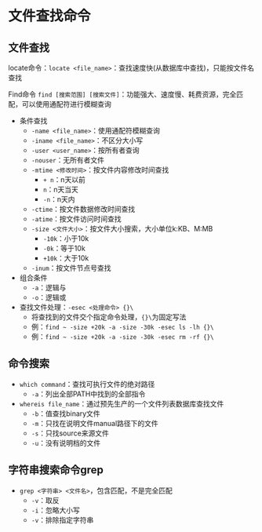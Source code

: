 # 文件查找命令

## 文件查找

locate命令：`locate <file_name>`：查找速度快(从数据库中查找)，只能按文件名查找

Find命令
`find [搜索范围] [搜索文件]`：功能强大、速度慢、耗费资源，完全匹配，可以使用通配符进行模糊查询

+ 条件查找
  + `-name <file_name>`：使用通配符模糊查询
  + `-iname <file_name>`：不区分大小写
  + `-user <user_name>`：按所有者查询
  + `-nouser`：无所有者文件
  + `-mtime <修改时间>`：按文件内容修改时间查找
    + `+ n`：n天以前
    + `n`：n天当天
    + `-n`：n天内
  + `-ctime`：按文件数据修改时间查找
  + `-atime`：按文件访问时间查找
  + `-size <文件大小>`：按文件大小搜索，大小单位k:KB、M:MB
    + `-10k`：小于10k
    + `-0k`：等于10k
    + `+10k`：大于10k
  + `-inum`：按文件节点号查找
+ 组合条件
  + `-a`：逻辑与
  + `-o`：逻辑或
+ 查找文件处理：`-esec <处理命令> {}\`
  + 将查找到的文件交个指定命令处理，`{}\`为固定写法
  + 例：`find ~ -size +20k -a -size -30k -esec ls -lh {}\`
  + 例：`find ~ -size +20k -a -size -30k -esec rm -rf {}\`

## 命令搜索

+ `which command`：查找可执行文件的绝对路径
  + `-a`：列出全部PATH中找到的全部指令
+ `whereis file_name`：通过预先生产的一个文件列表数据库查找文件
  + `-b`：值查找binary文件
  + `-m`：只找在说明文件manual路径下的文件
  + `-s`：只找source来源文件
  + `-u`：没有说明档的文件

## 字符串搜索命令grep

+ `grep <字符串> <文件名>`，包含匹配，不是完全匹配
  + `-v`：取反
  + `-i`：忽略大小写
  + `-v`：排除指定字符串
